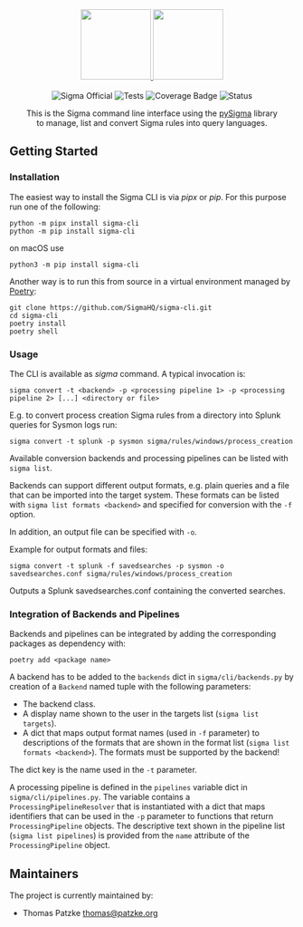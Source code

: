 <a href="https://github.com/SigmaHQ/">
<center>
<img src="https://cdn.jsdelivr.net/gh/sifex/sifex@master/images/sigma_logo_dark.png#gh-dark-mode-only" height="124" alt="">
<img src="https://cdn.jsdelivr.net/gh/sifex/sifex@master/images/sigma_logo_light.png#gh-light-mode-only" height="124" alt="">
</center>
</a>

<center>
<br />
<img src="https://cdn.jsdelivr.net/gh/sifex/sifex@master/images/Sigma%20Official%20Badge.svg" alt="Sigma Official" />
<img src="https://github.com/SigmaHQ/sigma-cli/actions/workflows/test.yml/badge.svg" alt="Tests" />
<img src="https://img.shields.io/endpoint?url=https://gist.githubusercontent.com/thomaspatzke/0c868df261d4a5d5a1dafe71b1557d69/raw/SigmaHQ-sigma-cli.json" alt="Coverage Badge" />
<img src="https://img.shields.io/badge/Status-pre--release-orange" alt="Status" />
</center>


<p align="center">
This is the Sigma command line interface using the <a href="https://github.com/SigmaHQ/pySigma">pySigma</a> library
<br />
to manage, list and convert Sigma rules into query languages.
</p>

## Getting Started

### Installation

The easiest way to install the Sigma CLI is via *pipx* or *pip*. For this purpose run one of the following:

```
python -m pipx install sigma-cli
python -m pip install sigma-cli
```

on macOS use

```
python3 -m pip install sigma-cli
```

Another way is to run this from source in a virtual environment managed
by [Poetry](https://python-poetry.org/docs/basic-usage/):

```
git clone https://github.com/SigmaHQ/sigma-cli.git
cd sigma-cli
poetry install
poetry shell
```

### Usage

The CLI is available as *sigma* command. A typical invocation is:

```
sigma convert -t <backend> -p <processing pipeline 1> -p <processing pipeline 2> [...] <directory or file>
```

E.g. to convert process creation Sigma rules from a directory into Splunk queries for Sysmon logs run:

```
sigma convert -t splunk -p sysmon sigma/rules/windows/process_creation
```

Available conversion backends and processing pipelines can be listed with `sigma list`.

Backends can support different output formats, e.g. plain queries and a file that can be imported into the target
system. These formats can be listed with `sigma list formats <backend>` and specified for conversion with the `-f`
option.

In addition, an output file can be specified with `-o`.

Example for output formats and files:

```
sigma convert -t splunk -f savedsearches -p sysmon -o savedsearches.conf sigma/rules/windows/process_creation
```

Outputs a Splunk savedsearches.conf containing the converted searches.

### Integration of Backends and Pipelines

Backends and pipelines can be integrated by adding the corresponding packages as dependency with:

```
poetry add <package name>
```

A backend has to be added to the `backends` dict in `sigma/cli/backends.py` by creation of a `Backend` named tuple with
the following parameters:

* The backend class.
* A display name shown to the user in the targets list (`sigma list targets`).
* A dict that maps output format names (used in `-f` parameter) to descriptions of the formats that are shown in the
  format list (`sigma list formats <backend>`). The formats must be supported by the backend!

The dict key is the name used in the `-t` parameter.

A processing pipeline is defined in the `pipelines` variable dict in `sigma/cli/pipelines.py`. The variable contains a
`ProcessingPipelineResolver` that is instantiated with a dict that maps identifiers that can
be used in the `-p` parameter to functions that return `ProcessingPipeline` objects. The descriptive text shown in the
pipeline list (`sigma list pipelines`) is provided from
the `name` attribute of the `ProcessingPipeline` object.

## Maintainers

The project is currently maintained by:

- Thomas Patzke <thomas@patzke.org>
